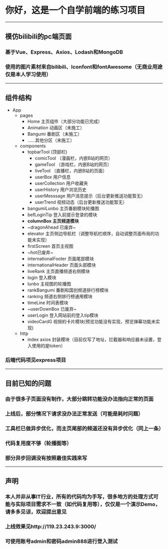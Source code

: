 # 你好，这是一个自学前端的练习项目
---
## 模仿bilibili的pc端页面
### 基于Vue、Express、Axios、Lodash和MongoDB
### 使用的图片素材来自bilibili、Iconfont和fontAwesome（无商业用途仅是本人学习使用）
---
## 组件结构
* App
  * pages
    * Home 主页组件（大部分功能已完成）
    * Animation 动画区（未施工）
    * Bangumi 番剧区（未施工）
    * ……其他分区（未施工）
  * components
    * topbarTool (顶部栏)
      * comicTool （漫画栏，内嵌B站的网页）
      * gameTool （游戏栏，内嵌B站的网页）
      * liveTool （直播栏，内嵌B站的页面）
      * userBox 用户信息
      * userCollection 用户收藏夹
      * userHistory 用户浏览历史
      * userMesssage 用户消息提示（后台更新推送功能暂无）
      * userTrend 视频动态（后台更新推送功能暂无）
    * bangumiLunbo 主页番剧模块轮播图
    * befLoginTip 登入前提示登录的模块
    * <b>columnBox 主页频道模块</b>
    * ~dragonAhead 已废弃~
    * elevator 主页侧边导航栏（调整导航栏顺序，自动调整页面布局的功能未实现）
    * firstScreen 首页主视图
    * ~hot已废弃~
    * internationalFooter 页面尾部模块
    * internationalHeader 页面头部模块
    * liveRank 主页直播频道右侧模块
    * login 登入模块
    * lunbo 主视图的轮播图
    * rankBangumi 番剧和国创频道排行榜模块
    * ranking 频道右侧排行榜通用模块
    * timeLine 时间表模块
    * ~userDownBox 已废弃~
    * userLogin 登入网站前的登入tip模块
    * videoCardG 视频的卡片模块(预览功能没有实现，预览弹幕功能未实现)
  * http 
    *  index axios 封装模块（目前仅写了地址，拦截器和响应器未设置，登入使用的是token）
 ### 后端代码项见express项目
 ---
 ## 目前已知的问题
 ### 由于很多子页面没有制作，大部分跳转功能没办法指向正常的页面
 ### 上线后，部分情况下请求没办法正常发送（可能是耗时问题）
 ### 工具栏已做异步优化，而主页尾部的频道还没有异步优化（同上一条）
 ### 代码复用度不够（轮播图等）
 ### 部分异步回调没有按照最佳实践来写
 ---
 ## 声明 
 ### 本人并非从事IT行业，所有的代码均为手写，很多地方的处理方式可能与实际项目需求不一致（如代码复用等），仅仅是一个演示Demo，请多多见谅，欢迎提出意见
 ### 上线效果见http://119.23.243.9:3000/
 ### 可使用账号admin和密码admin888进行登入测试
